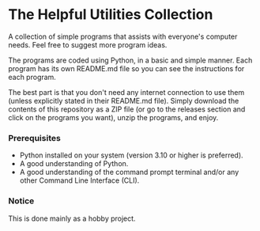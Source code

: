# The Helpful Utilities Collection
A collection of simple programs that assists with everyone's computer needs.
Feel free to suggest more program ideas.

The programs are coded using Python, in a basic and simple manner.
Each program has its own README.md file so you can see the instructions for each program.

The best part is that you don't need any internet connection to use them (unless explicitly stated in their README.md file).
Simply download the contents of this repository as a ZIP file (or go to the releases section and click on the programs you want), unzip the programs, and enjoy.

### Prerequisites

- Python installed on your system (version 3.10 or higher is preferred).
- A good understanding of Python.
- A good understanding of the command prompt terminal and/or any other Command Line Interface (CLI).

### Notice

This is done mainly as a hobby project.
